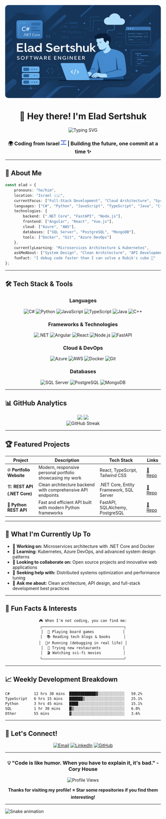 <!-- Profile README for Elad Sertshuk -->
<div align="center">
  <img src="https://raw.githubusercontent.com/eladser/eladser/refs/heads/main/banner.png" width="100%" height="300" style="border-radius: 10px;" />
</div>

<div align="center">
  
  # 👋 Hey there! I'm Elad Sertshuk
  
  <img src="https://readme-typing-svg.demolab.com?font=Fira+Code&size=22&duration=3000&pause=1000&color=36BCF7&width=435&lines=Software+Engineer+%F0%9F%92%BB;Full-Stack+Developer+%F0%9F%8C%9F;Problem+Solver+%F0%9F%A7%A9;Always+Learning+%F0%9F%93%9A" alt="Typing SVG" />
  
  ### 🌍 Coding from Israel <img src="https://raw.githubusercontent.com/eladser/eladser/refs/heads/main/il.png" width="18" height="18" /> | Building the future, one commit at a time ✨
  
</div>

---

## 🚀 About Me

```typescript
const elad = {
    pronouns: "he/him",
    location: "Israel 🇮🇱",
    currentFocus: ["Full-Stack Development", "Cloud Architecture", "System Design"],
    languages: ["C#", "Python", "JavaScript", "TypeScript", "Java", "C++"],
    technologies: {
        backend: [".NET Core", "FastAPI", "Node.js"],
        frontend: ["Angular", "React", "Vue.js"],
        cloud: ["Azure", "AWS"],
        databases: ["SQL Server", "PostgreSQL", "MongoDB"],
        tools: ["Docker", "Git", "Azure DevOps"]
    },
    currentlyLearning: "Microservices Architecture & Kubernetes",
    askMeAbout: ["System Design", "Clean Architecture", "API Development"],
    funFact: "I debug code faster than I can solve a Rubik's cube 🧩"
};
```

---

## 🛠️ Tech Stack & Tools

<div align="center">

### Languages
![C#](https://img.shields.io/badge/C%23-239120?style=for-the-badge&logo=c-sharp&logoColor=white)
![Python](https://img.shields.io/badge/Python-3776AB?style=for-the-badge&logo=python&logoColor=white)
![JavaScript](https://img.shields.io/badge/JavaScript-F7DF1E?style=for-the-badge&logo=javascript&logoColor=black)
![TypeScript](https://img.shields.io/badge/TypeScript-007ACC?style=for-the-badge&logo=typescript&logoColor=white)
![Java](https://img.shields.io/badge/Java-ED8B00?style=for-the-badge&logo=java&logoColor=white)
![C++](https://img.shields.io/badge/C++-00599C?style=for-the-badge&logo=c%2B%2B&logoColor=white)

### Frameworks & Technologies
![.NET](https://img.shields.io/badge/.NET-512BD4?style=for-the-badge&logo=dotnet&logoColor=white)
![Angular](https://img.shields.io/badge/Angular-DD0031?style=for-the-badge&logo=angular&logoColor=white)
![React](https://img.shields.io/badge/React-20232A?style=for-the-badge&logo=react&logoColor=61DAFB)
![Node.js](https://img.shields.io/badge/Node.js-43853D?style=for-the-badge&logo=node.js&logoColor=white)
![FastAPI](https://img.shields.io/badge/FastAPI-005571?style=for-the-badge&logo=fastapi)

### Cloud & DevOps
![Azure](https://img.shields.io/badge/Microsoft_Azure-0089D0?style=for-the-badge&logo=microsoft-azure&logoColor=white)
![AWS](https://img.shields.io/badge/AWS-232F3E?style=for-the-badge&logo=amazon-aws&logoColor=white)
![Docker](https://img.shields.io/badge/Docker-2496ED?style=for-the-badge&logo=docker&logoColor=white)
![Git](https://img.shields.io/badge/Git-F05032?style=for-the-badge&logo=git&logoColor=white)

### Databases
![SQL Server](https://img.shields.io/badge/Microsoft_SQL_Server-CC2927?style=for-the-badge&logo=microsoft-sql-server&logoColor=white)
![PostgreSQL](https://img.shields.io/badge/PostgreSQL-316192?style=for-the-badge&logo=postgresql&logoColor=white)
![MongoDB](https://img.shields.io/badge/MongoDB-4EA94B?style=for-the-badge&logo=mongodb&logoColor=white)

</div>

---

## 📊 GitHub Analytics

<div align="center">
  <img height="180em" src="https://github-readme-stats.vercel.app/api?username=eladser&show_icons=true&theme=tokyonight&include_all_commits=true&count_private=true&hide_border=true&bg_color=0D1117&title_color=7c3aed&icon_color=7c3aed&text_color=a9b1d6&border_radius=10"/>
  <img height="180em" src="https://github-readme-stats.vercel.app/api/top-langs/?username=eladser&layout=compact&theme=tokyonight&hide_border=true&bg_color=0D1117&title_color=7c3aed&text_color=a9b1d6&border_radius=10"/>
</div>

<div align="center">
  <img src="https://github-readme-streak-stats.herokuapp.com/?user=eladser&theme=tokyonight&hide_border=true&background=0D1117&stroke=7c3aed&ring=7c3aed&fire=7c3aed&currStreakNum=a9b1d6&sideNums=a9b1d6&currStreakLabel=a9b1d6&sideLabels=a9b1d6&dates=a9b1d6&border_radius=10" alt="GitHub Streak" />
</div>

---

## 🏆 Featured Projects

<div align="center">

| Project | Description | Tech Stack | Links |
|---------|-------------|------------|-------|
| 🌐 **Portfolio Website** | Modern, responsive personal portfolio showcasing my work | React, TypeScript, Tailwind CSS | [🔗 Repo](https://github.com/EladSertshuk/portfolio) |
| 🏗️ **REST API (.NET Core)** | Clean architecture backend with comprehensive API endpoints | .NET Core, Entity Framework, SQL Server | [🔗 Repo](https://github.com/EladSertshuk/api-backend-dotnet) |
| 🐍 **Python REST API** | Fast and efficient API built with modern Python frameworks | FastAPI, SQLAlchemy, PostgreSQL | [🔗 Repo](https://github.com/EladSertshuk/api-backend-python) |

</div>

---

## 🎯 What I'm Currently Up To

- 🔭 **Working on:** Microservices architecture with .NET Core and Docker
- 🌱 **Learning:** Kubernetes, Azure DevOps, and advanced system design patterns
- 👯 **Looking to collaborate on:** Open source projects and innovative web applications
- 🤔 **Seeking help with:** Distributed systems optimization and performance tuning
- 💬 **Ask me about:** Clean architecture, API design, and full-stack development best practices

---

## 🌟 Fun Facts & Interests

<div align="center">

```
🎮 When I'm not coding, you can find me:
┌─────────────────────────────────────┐
│  🎲 Playing board games             │
│  📚 Reading tech blogs & books      │
│  🏃‍♂️ Running (debugging in real life) │
│  🍕 Trying new restaurants          │
│  🎬 Watching sci-fi movies          │
└─────────────────────────────────────┘
```

</div>

---

## 📈 Weekly Development Breakdown

<!--START_SECTION:waka-->
```text
C#           12 hrs 30 mins  ████████████▓░░░░░░░░░░░░   50.2%
TypeScript   6 hrs 15 mins   ██████▒░░░░░░░░░░░░░░░░░░   25.1%
Python       3 hrs 45 mins   ████░░░░░░░░░░░░░░░░░░░░░   15.1%
SQL          1 hr 30 mins    █▒░░░░░░░░░░░░░░░░░░░░░░░   6.0%
Other        55 mins         ▓░░░░░░░░░░░░░░░░░░░░░░░░   3.6%
```
<!--END_SECTION:waka-->

---

## 🤝 Let's Connect!

<div align="center">

[![Email](https://img.shields.io/badge/Email-D14836?style=for-the-badge&logo=gmail&logoColor=white)](mailto:elad.ser@gmail.com)
[![LinkedIn](https://img.shields.io/badge/LinkedIn-0077B5?style=for-the-badge&logo=linkedin&logoColor=white)](https://www.linkedin.com/in/elad-sertshuk)
[![GitHub](https://img.shields.io/badge/GitHub-100000?style=for-the-badge&logo=github&logoColor=white)](https://github.com/eladser)

</div>

---

<div align="center">
  
  ### 💡 "Code is like humor. When you have to explain it, it's bad." - Cory House
  
  <img src="https://komarev.com/ghpvc/?username=eladser&style=for-the-badge&color=7c3aed" alt="Profile Views" />
  
  **Thanks for visiting my profile! ⭐ Star some repositories if you find them interesting!**
  
</div>

---

<img src="https://raw.githubusercontent.com/eladser/eladser/output/snake.svg" alt="Snake animation" />
